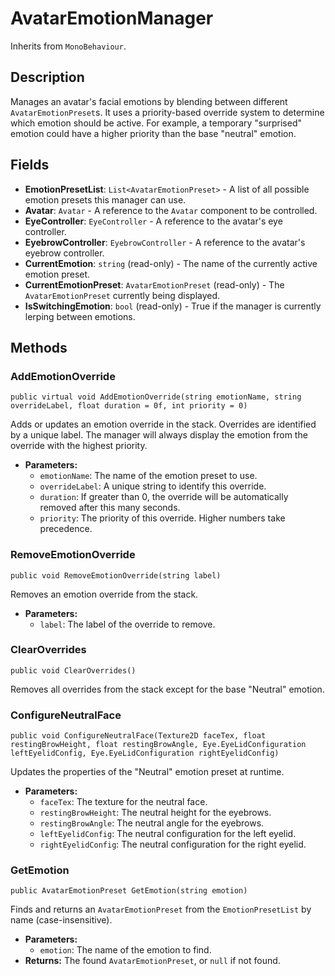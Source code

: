 # AvatarEmotionManager

Inherits from `MonoBehaviour`.

## Description

Manages an avatar's facial emotions by blending between different `AvatarEmotionPreset`s. It uses a priority-based override system to determine which emotion should be active. For example, a temporary "surprised" emotion could have a higher priority than the base "neutral" emotion.

## Fields

-   **EmotionPresetList**: `List<AvatarEmotionPreset>` - A list of all possible emotion presets this manager can use.
-   **Avatar**: `Avatar` - A reference to the `Avatar` component to be controlled.
-   **EyeController**: `EyeController` - A reference to the avatar's eye controller.
-   **EyebrowController**: `EyebrowController` - A reference to the avatar's eyebrow controller.
-   **CurrentEmotion**: `string` (read-only) - The name of the currently active emotion preset.
-   **CurrentEmotionPreset**: `AvatarEmotionPreset` (read-only) - The `AvatarEmotionPreset` currently being displayed.
-   **IsSwitchingEmotion**: `bool` (read-only) - True if the manager is currently lerping between emotions.

## Methods

### AddEmotionOverride
`public virtual void AddEmotionOverride(string emotionName, string overrideLabel, float duration = 0f, int priority = 0)`

Adds or updates an emotion override in the stack. Overrides are identified by a unique label. The manager will always display the emotion from the override with the highest priority.

-   **Parameters:**
    -   `emotionName`: The name of the emotion preset to use.
    -   `overrideLabel`: A unique string to identify this override.
    -   `duration`: If greater than 0, the override will be automatically removed after this many seconds.
    -   `priority`: The priority of this override. Higher numbers take precedence.

### RemoveEmotionOverride
`public void RemoveEmotionOverride(string label)`

Removes an emotion override from the stack.

-   **Parameters:**
    -   `label`: The label of the override to remove.

### ClearOverrides
`public void ClearOverrides()`

Removes all overrides from the stack except for the base "Neutral" emotion.

### ConfigureNeutralFace
`public void ConfigureNeutralFace(Texture2D faceTex, float restingBrowHeight, float restingBrowAngle, Eye.EyeLidConfiguration leftEyelidConfig, Eye.EyeLidConfiguration rightEyelidConfig)`

Updates the properties of the "Neutral" emotion preset at runtime.

-   **Parameters:**
    -   `faceTex`: The texture for the neutral face.
    -   `restingBrowHeight`: The neutral height for the eyebrows.
    -   `restingBrowAngle`: The neutral angle for the eyebrows.
    -   `leftEyelidConfig`: The neutral configuration for the left eyelid.
    -   `rightEyelidConfig`: The neutral configuration for the right eyelid.

### GetEmotion
`public AvatarEmotionPreset GetEmotion(string emotion)`

Finds and returns an `AvatarEmotionPreset` from the `EmotionPresetList` by name (case-insensitive).

-   **Parameters:**
    -   `emotion`: The name of the emotion to find.
-   **Returns:** The found `AvatarEmotionPreset`, or `null` if not found.
